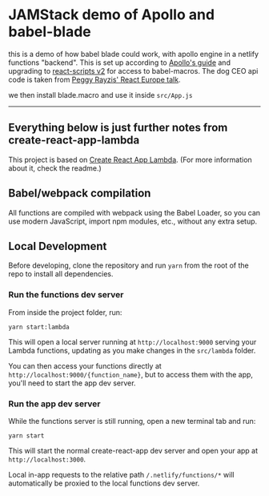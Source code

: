 # JAMStack demo of Apollo and babel-blade

this is a demo of how babel blade could work, with apollo engine in a netlify functions "backend". This is set up according to [Apollo's guide](https://blog.apollographql.com/deploy-a-fullstack-apollo-app-with-netlify-45a7dfd51b0b) and upgrading to [react-scripts v2](https://github.com/facebook/create-react-app/issues/5103) for access to babel-macros. The dog CEO api code is taken from [Peggy Rayzis' React Europe talk](https://github.com/peggyrayzis/react-europe-apollo).

we then install blade.macro and use it inside `src/App.js`

---

## Everything below is just further notes from create-react-app-lambda

This project is based on [Create React App Lambda](https://github.com/netlify/create-react-app-lambda). (For more information about it, check the readme.)

## Babel/webpack compilation

All functions are compiled with webpack using the Babel Loader, so you can use modern JavaScript, import npm modules, etc., without any extra setup.

## Local Development

Before developing, clone the repository and run `yarn` from the root of the repo to install all dependencies.

### Run the functions dev server

From inside the project folder, run:

```
yarn start:lambda
```

This will open a local server running at `http://localhost:9000` serving your Lambda functions, updating as you make changes in the `src/lambda` folder.

You can then access your functions directly at `http://localhost:9000/{function_name}`, but to access them with the app, you'll need to start the app dev server.

### Run the app dev server

While the functions server is still running, open a new terminal tab and run:

```
yarn start
```

This will start the normal create-react-app dev server and open your app at `http://localhost:3000`.

Local in-app requests to the relative path `/.netlify/functions/*` will automatically be proxied to the local functions dev server.
